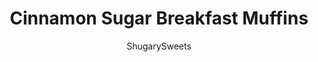 ---
layout: ../../layouts/MarkdownPostLayout.astro
title: Cinnamon Sugar Breakfast Muffins
author: ShugarySweets
pubDate: 2019-01-15
description: "Delicious, easy Cinnamon Donut Breakfast Muffins. These are perfect, popable bites and they freeze well too!"
image_url: https://www.shugarysweets.com/wp-content/uploads/2011/08/cinnamon-breakfast-muffins-6.jpg
tags: ["Muffins","American"]
calories: 118
protein: 1
carbohydrates: 17
fats: 5
fiber: 0
ingredients: ["3 cups all-purpose flour","3 teaspoons baking powder","1 teaspoon kosher salt","1/2 teaspoon ground nutmeg","1/2 teaspoon ground cinnamon","1 cup granulated sugar","2/3 cup butter flavored Crisco","2 large eggs","1 cup milk","2 1/2 cups granulated sugar","1 1/2 Tablespoons cinnamon","1 cup unsalted butter, melted"]
serves: 60
time: "45 minutes"
prepTime: "30 minutes"
instructions: ["Mix one cup sugar with shortening until well blended. Add eggs.","In separate bowl, mix flour, baking powder, salt, 1/2 tsp cinnamon and nutmeg. Add flour mixture alternately with milk to the creamed mixture. Beat well after each addition.","Lightly grease mini muffin tins. Fill muffin cups half full (I use a 1 Tbsp scoop). Bake in a 350 degree oven for 13-15 minutes.","While baking, melt 2 sticks of butter. In separate bowl, mix sugar with cinnamon. Dip baked muffins in butter, coating thoroughly, then coat with cinnamon-sugar mixture. Eat, enjoy, and eat some more!"]
nutrition: ["118 calories","17 grams carbohydrates","20 milligrams cholesterol","5 grams fat","0 grams fiber","1 grams protein","3 grams saturated fat","108 grams sodium","12 grams sugar","0 grams trans fat","2 grams unsaturated fat"]
---